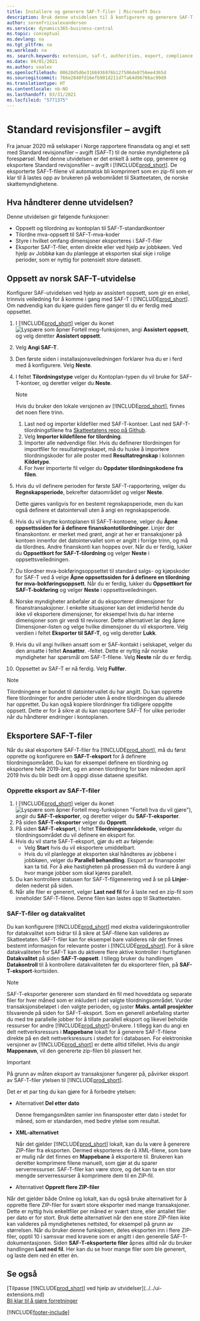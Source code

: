 ```yaml
---
title: Installere og generere SAF-T-filer | Microsoft Docs
description: Bruk denne utvidelsen til å konfigurere og generere SAF-T-filer for de norske myndighetene, i Business Central.
author: sorenfriisalexandersen
ms.service: dynamics365-business-central
ms.topic: conceptual
ms.devlang: na
ms.tgt_pltfrm: na
ms.workload: na
ms. search.keywords: extension, saf-t, authorities, export, compliance
ms.date: 04/01/2021
ms.author: soalex
ms.openlocfilehash: 08620d5d6e3166936976b127506de8756ee4365d
ms.sourcegitcommit: 766e2840fd16efb901d211d7fa64d96766ac99d9
ms.translationtype: HT
ms.contentlocale: nb-NO
ms.lasthandoff: 03/31/2021
ms.locfileid: "5771375"
---
```

# <a name="standard-audit-files---tax"></a>Standard revisjonsfiler – avgift

Fra januar 2020 må selskaper i Norge rapportere finansdata og angi et sett med Standard revisjonsfiler – avgift (SAF-T) til de norske myndighetene på forespørsel. Med denne utvidelsen er det enkelt å sette opp, generere og eksportere Standard revisjonsfiler – avgift i [!INCLUDE[prod_short](../../includes/prod_short.md)]. De eksporterte SAF-T-filene vil automatisk bli komprimert som en zip-fil som er klar til å lastes opp av brukeren på webområdet til Skatteetaten, de norske skattemyndighetene.  

## <a name="what-does-this-extensions-handle"></a>Hva håndterer denne utvidelsen?
Denne utvidelsen gir følgende funksjoner:
* Oppsett og tilordning av kontoplan til SAF-T-standardkontoer
* Tilordne mva-oppsett til SAF-T-mva-koder
* Styre i hvilket omfang dimensjoner eksporteres i SAF-T-filer
* Eksporter SAF-T-filer, enten direkte eller ved hjelp av jobbkøen. Ved hjelp av Jobbkø kan du planlegge at eksporten skal skje i rolige perioder, som er nyttig for potensielt store datasett.

## <a name="setup-of-the-norwegian-saf-t-extension"></a>Oppsett av norsk SAF-T-utvidelse
Konfigurer SAF-utvidelsen ved hjelp av assistert oppsett, som gir en enkel, trinnvis veiledning for å komme i gang med SAF-T i [!INCLUDE[prod_short](../../includes/prod_short.md)]. Om nødvendig kan du kjøre guiden flere ganger til du er ferdig med oppsettet.

1. I [!INCLUDE[prod_short](../../includes/prod_short.md)] velger du ikonet ![Lyspære som åpner Fortell meg-funksjonen](../../media/ui-search/search_small.png "Fortell hva du vil gjøre"), angi **Assistert oppsett**, og velg deretter **Assistert oppsett**.  
2. Velg **Angi SAF-T**.
3. Den første siden i installasjonsveiledningen forklarer hva du er i ferd med å konfigurere. Velg **Neste**.
4. I feltet **Tilordningstype** velger du Kontoplan-typen du vil bruke for SAF-T-kontoer, og deretter velger du **Neste**. 

   > [!Note]
   > Hvis du bruker den lokale versjonen av [!INCLUDE[prod_short](../../includes/prod_short.md)], finnes det noen flere trinn. 
   > 1. Last ned og importer kildefiler med SAF-T-kontoer. Last ned SAF-T-tilordningsfilene fra [Skatteetatens repo på Github](https://github.com/Skatteetaten/saf-t).
   > 2. Velg **Importer kildefilene for tilordning**.
   > 3. Importer alle nødvendige filer. Hvis du definerer tilordningen for importfiler for resultatregnskapet, må du huske å importere tilordningskoder for alle poster med **Resultatregnskap** i kolonnen **Kildetype**.
   > 4. For hver importerte fil velger du **Oppdater tilordningskodene fra filen**.

5. Hvis du vil definere perioden for første SAF-T-rapportering, velger du **Regnskapsperiode**, bekrefter dataområdet og velger **Neste**.

   Dette gjøres vanligvis for en bestemt regnskapsperiode, men du kan også definere et datointervall uten å angi en regnskapsperiode.
6. Hvis du vil knytte kontoplanen til SAF-T-kontoene, velger du **Åpne oppsettssiden for å definere finanskontotilordninger**. Linjer der finanskontonr. er merket med grønt, angir at her er transaksjoner på kontoen innenfor det datointervallet som er angitt i forrige trinn, og må da tilordnes. Andre finanskonti kan hoppes over. Når du er ferdig, lukker du **Oppsettkort for SAF-T-tilordning** og velger **Neste** i oppsettsveiledningen.
7. Du tilordner mva-bokføringsoppsettet til standard salgs- og kjøpskoder for SAF-T ved å velge **Åpne oppsettssiden for å definere en tilordning for mva-bokføringsoppsett**.  Når du er ferdig, lukker du **Oppsettkort for SAF-T-bokføring** og velger **Neste** i oppsettsveiledningen.
8. Norske myndigheter anbefaler at du eksporterer dimensjoner for finanstransaksjoner. I enkelte situasjoner kan det imidlertid hende du ikke vil eksportere dimensjoner, for eksempel hvis du har interne dimensjoner som gir verdi til revisorer. Dette alternativet lar deg åpne Dimensjoner-listen og velge hvilke dimensjoner du vil eksportere. Velg verdien i feltet **Eksporter til SAF-T**, og velg deretter **Lukk**.
9. Hvis du vil angi hvilken ansatt som er SAF-kontakt i selskapet, velger du den ansatte i feltet **Ansattnr.** -feltet. Dette er nyttig når norske myndigheter har spørsmål om SAF-T-filene. Velg **Neste** når du er ferdig.
10. Oppsettet av SAF-T er nå ferdig. Velg **Fullfør**.

> [!Note] 
> Tilordningene er bundet til datointervallet du har angitt. Du kan opprette flere tilordninger for andre perioder uten å endre tilordningen du allerede har opprettet. Du kan også kopiere tilordninger fra tidligere oppgitte oppsett. Dette er for å sikre at du kan rapportere SAF-T for ulike perioder når du håndterer endringer i kontoplanen.

## <a name="exporting-saf-t-files"></a>Eksportere SAF-T-filer
Når du skal eksportere SAF-T-filer fra [!INCLUDE[prod_short](../../includes/prod_short.md)], må du først opprette og konfigurere en **SAF-T-eksport** for å definere tilordningsområdet. Du kan for eksempel definere en tilordning og eksportere hele 2019-året, og en annen tilordning for bare måneden april 2019 hvis du blir bedt om å oppgi disse dataene spesifikt.

### <a name="to-create-an-export-of-saf-t-files"></a>Opprette eksport av SAF-T-filer  
1. I [!INCLUDE[prod_short](../../includes/prod_short.md)] velger du ikonet ![Lyspære som åpner Fortell meg-funksjonen](../../media/ui-search/search_small.png) "Fortell hva du vil gjøre"), angir du **SAF-T-eksporter**, og deretter velger du **SAF-T-eksporter**.  
2. På siden **SAF-T-eksporter** velger du **Opprett**.
3. På siden **SAF-T-eksport**, i feltet **Tilordningsområdekode**, velger du tilordningsområdet du vil definere en eksport for.
5. Hvis du vil starte SAF-T-eksport, gjør du ett av følgende: 
   * Velg **Start** hvis du vil eksportere umiddelbart.
   * Hvis du vil planlegge at eksporten skal håndteres av jobbene i jobbkøen, velger du **Parallell behandling**. Eksport av finansposter kan ta tid. For å øke hastigheten på prosessen må du vurdere å angi hvor mange jobber som skal kjøres parallelt. 
6. Du kan kontrollere statusen for SAF-T-filgenerering ved å se på **Linjer**-delen nederst på siden. 
7. Når alle filer er generert, velger **Last ned fil** for å laste ned en zip-fil som inneholder SAF-T-filene. Denne filen kan lastes opp til Skatteetaten.

### <a name="saf-t-files-and-data-quality"></a>SAF-T-filer og datakvalitet
Du kan konfigurere [!INCLUDE[prod_short](../../includes/prod_short.md)] med ekstra valideringskontroller for datakvalitet som bidrar til å sikre at SAF-filene kan valideres av Skatteetaten. SAF-T-filer kan for eksempel bare valideres når det finnes bestemt informasjon for relevante poster i [!INCLUDE[prod_short](../../includes/prod_short.md)]. For å sikre datakvaliteten for SAF-T kan du aktivere flere aktive kontroller i hurtigfanen **Datakvalitet** på siden **SAF-T-oppsett**. I tillegg bruker du handlingen **Datakontroll** til å kontrollere datakvaliteten før du eksporterer filen, på **SAF-T-eksport**-kortsiden.

> [!NOTE]
> SAF-T-eksporter genererer som standard én fil med hoveddata og separate filer for hver måned som er inkludert i det valgte tilordningsområdet. Vurder transaksjonsbeløpet i den valgte perioden, og juster **Maks. antall prosjekter** tilsvarende på siden for SAF-T-eksport. Som en generell anbefaling starter du med tre parallelle jobber for å tillate parallell eksport og likevel beholde ressurser for andre [!INCLUDE[prod_short](../../includes/prod_short.md)]-brukere. I tillegg kan du angi en delt nettverksressurs i **Mappebane** lokalt for å generere SAF-T-filene direkte på en delt nettverksressurs i stedet for i databasen. For elektroniske versjoner av [!INCLUDE[prod_short](../../includes/prod_short.md)] er dette alltid tilfellet. Hvis du angir **Mappenavn**, vil den genererte zip-filen bli plassert her. 


> [!IMPORTANT]
> På grunn av måten eksport av transaksjoner fungerer på, påvirker eksport av SAF-T-filer ytelsen til [!INCLUDE[prod_short](../../includes/prod_short.md)].

Det er et par ting du kan gjøre for å forbedre ytelsen:

* Alternativet **Del etter dato**

   Denne fremgangsmåten samler inn finansposter etter dato i stedet for måned, som er standarden, med bedre ytelse som resultat. 
   
* **XML-alternativet**

   Når det gjelder [!INCLUDE[prod_short](../../includes/prod_short.md)] lokalt, kan du la være å generere ZIP-filer fra eksporten. Dermed eksporteres de rå XML-filene, som bare er mulig når det finnes en **Mappebane** å eksportere til. Brukeren kan deretter komprimere filene manuelt, som gjør at du sparer serverressurser. SAF-T-filer kan være store, og det kan ta en stor mengde serverressurser å komprimere dem til en ZIP-fil. 
   
* Alternativet **Opprett flere ZIP-filer**

Når det gjelder både Online og lokalt, kan du også bruke alternativet for å opprette flere ZIP-filer for svært store eksporter med mange transaksjoner. Dette er nyttig hvis enkeltfiler per måned er svært store, eller antallet filer per dato er for stort. Bruk dette alternativet når den ene store ZIP-filen ikke kan valideres på myndighetenes nettsted, for eksempel på grunn av størrelsen. Når du bruker denne funksjonen, deles eksporten inn i flere ZIP-filer, opptil 10 i samsvar med kravene som er angitt i den generelle SAF-T-dokumentasjonen. Siden **SAF-T-eksporterte filer** åpnes alltid når du bruker handlingen **Last ned fil**. Her kan du se hvor mange filer som ble generert, og laste dem ned én etter én.  

## <a name="see-also"></a>Se også
[Tilpasse [!INCLUDE[prod_short](../../includes/prod_short.md)] ved hjelp av utvidelser](../../ui-extensions.md)  
[Bli klar til å gjøre forretninger](../../ui-get-ready-business.md)


[!INCLUDE[footer-include](../../includes/footer-banner.md)]